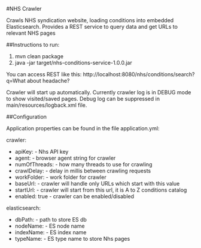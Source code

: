 #NHS Crawler

Crawls NHS syndication website, loading conditions into embedded Elasticsearch. Provides a REST service to
query data and get URLs to relevant NHS pages

##Instructions to run:
1. mvn clean package
2. java -jar target/nhs-conditions-service-1.0.0.jar

You can access REST like this:
http://localhost:8080/nhs/conditions/search?q=What about headache?

Crawler will start up automatically. Currently crawler log is in DEBUG mode to show visited/saved pages.
Debug log can be suppressed in main/resources/logback.xml file.

##Configuration

Application properties can be found in the file application.yml:

crawler:
  * apiKey:  - Nhs API key
  * agent:   - browser agent string for crawler
  * numOfThreads: - how many threads to use for crawling
  * crawlDelay: - delay in millis between crawling requests
  * workFolder: - work folder for crawler
  * baseUrl: - crawler will handle only URLs which start with this value
  * startUrl: - crawler will start from this url, it is A to Z conditions catalog
  * enabled: true - crawler can be enabled/disabled

elasticsearch:
  * dbPath: - path to store ES db
  * nodeName: - ES node name
  * indexName: - ES index name
  * typeName: - ES type name to store Nhs pages

